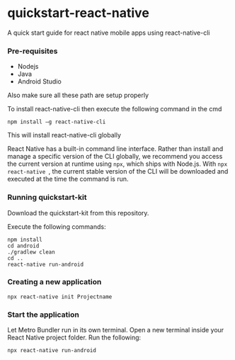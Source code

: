 # quickstart-react-native

A quick start guide for react native mobile apps using react-native-cli



### Pre-requisites

- Nodejs
- Java
- Android Studio

Also make sure all these path are setup properly

To install react-native-cli then execute the following command in the cmd

`npm install –g react-native-cli`

This will install react-native-cli globally

React Native has a built-in command line interface. Rather than install and manage a specific version of the CLI globally, we recommend you access the current version at runtime using `npx`, which ships with Node.js. With `npx react-native `, the current stable version of the CLI will be downloaded and executed at the time the command is run.

### Running quickstart-kit

Download the quickstart-kit from this repository.

Execute the following commands: 

```
npm install
cd android
./gradlew clean
cd ..
react-native run-android
```



### Creating a new application

`npx react-native init Projectname`



### Start the application

Let Metro Bundler run in its own terminal. Open a new terminal inside your React Native project folder. Run the following:

`npx react-native run-android`